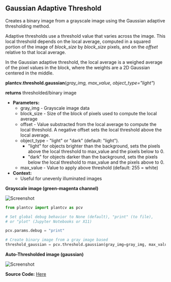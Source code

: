 ## Gaussian Adaptive Threshold

Creates a binary image from a grayscale image using the Gaussian adaptive thresholding method.

Adaptive thresholds use a threshold value that varies across the image.
This local threshold depends on the local average, computed in a squared portion of the image of
*block_size* by *block_size* pixels, and on the *offset* relative to that local average.

In the Gaussian adaptive threshold, the local average is a weighed average of the pixel values in the block, where the weights are a 2D Gaussian centered in the middle.

**plantcv.threshold.gaussian**(*gray_img, max_value, object_type="light"*)

**returns** thresholded/binary image

- **Parameters:**
    - gray_img - Grayscale image data
    - block_size - Size of the block of pixels used to compute the local average
    - offset - Value substracted from the local average to compute the local threshold.
    A negative offset sets the local threshold above the local average.
    - object_type - "light" or "dark" (default: "light").
      - "light" for objects brighter than the background, sets the pixels above
      the local threshold to max_value and the pixels below to 0.
      - "dark" for objects darker than the background, sets the pixels below the
      local threshold to max_value and the pixels above to 0.
    - max_value - Value to apply above threshold (default: 255 = white)
- **Context:**
    - Useful for unevenly illuminated images


**Grayscale image (green-magenta channel)**

![Screenshot](img/documentation_images/auto_threshold/original_image1.jpg)


```python
from plantcv import plantcv as pcv

# Set global debug behavior to None (default), "print" (to file),
# or "plot" (Jupyter Notebooks or X11)

pcv.params.debug = "print"

# Create binary image from a gray image based
threshold_gaussian = pcv.threshold.gaussian(gray_img=gray_img, max_value=255, object_type='dark')

```

**Auto-Thresholded image (gaussian)**

![Screenshot](img/documentation_images/auto_threshold/gaussian_threshold.jpg)

**Source Code:** [Here](https://github.com/danforthcenter/plantcv/blob/main/plantcv/plantcv/threshold/threshold_methods.py)
